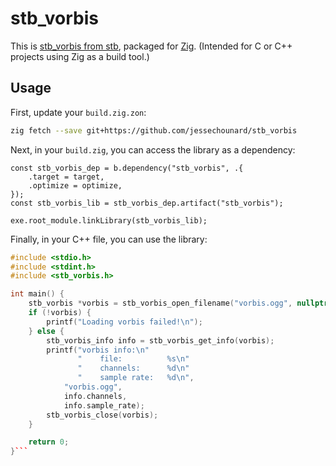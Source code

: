 # stb_vorbis
This is [stb_vorbis from stb](https://github.com/nothings/stb), packaged for [Zig](https://ziglang.org/). (Intended for C or C++ projects using Zig as a build tool.)

## Usage
First, update your `build.zig.zon`:
```sh
zig fetch --save git+https://github.com/jessechounard/stb_vorbis
```

Next, in your `build.zig`, you can access the library as a dependency:
```zig
const stb_vorbis_dep = b.dependency("stb_vorbis", .{
    .target = target,
    .optimize = optimize,
});
const stb_vorbis_lib = stb_vorbis_dep.artifact("stb_vorbis");

exe.root_module.linkLibrary(stb_vorbis_lib);
```

Finally, in your C++ file, you can use the library:
```cpp
#include <stdio.h>
#include <stdint.h>
#include <stb_vorbis.h>

int main() {
    stb_vorbis *vorbis = stb_vorbis_open_filename("vorbis.ogg", nullptr, nullptr);
    if (!vorbis) {
        printf("Loading vorbis failed!\n");
    } else {
        stb_vorbis_info info = stb_vorbis_get_info(vorbis);
        printf("vorbis info:\n"
               "    file:          %s\n"
               "    channels:      %d\n"
               "    sample rate:   %d\n",
            "vorbis.ogg",
            info.channels,
            info.sample_rate);
        stb_vorbis_close(vorbis);
    }

    return 0;
}```
